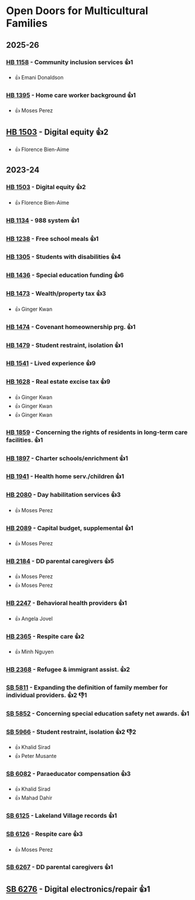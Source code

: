# Open Doors for Multicultural Families
## 2025-26

### [HB 1158](/bill/2025-26/hb/1158/) - Community inclusion services 👍1  
* 👍 Emani Donaldson

### [HB 1395](/bill/2025-26/hb/1395/) - Home care worker background 👍1  
* 👍 Moses Perez

## [HB 1503](/bill/2025-26/hb/1503/) - Digital equity 👍2  
* 👍 Florence Bien-Aime

## 2023-24

### [HB 1503](/bill/2023-24/hb/1503/) - Digital equity 👍2  
* 👍 Florence Bien-Aime

### [HB 1134](/bill/2023-24/hb/1134/) - 988 system 👍1  

### [HB 1238](/bill/2023-24/hb/1238/) - Free school meals 👍1  

### [HB 1305](/bill/2023-24/hb/1305/) - Students with disabilities 👍4  

### [HB 1436](/bill/2023-24/hb/1436/) - Special education funding 👍6  

### [HB 1473](/bill/2023-24/hb/1473/) - Wealth/property tax 👍3  
* 👍 Ginger Kwan

### [HB 1474](/bill/2023-24/hb/1474/) - Covenant homeownership prg. 👍1  

### [HB 1479](/bill/2023-24/hb/1479/) - Student restraint, isolation 👍1  

### [HB 1541](/bill/2023-24/hb/1541/) - Lived experience 👍9  

### [HB 1628](/bill/2023-24/hb/1628/) - Real estate excise tax 👍9  
* 👍 Ginger Kwan
* 👍 Ginger Kwan
* 👍 Ginger Kwan

### [HB 1859](/bill/2023-24/hb/1859/) - Concerning the rights of residents in long-term care facilities. 👍1  

### [HB 1897](/bill/2023-24/hb/1897/) - Charter schools/enrichment 👍1  

### [HB 1941](/bill/2023-24/hb/1941/) - Health home serv./children 👍1  

### [HB 2080](/bill/2023-24/hb/2080/) - Day habilitation services 👍3  
* 👍 Moses Perez

### [HB 2089](/bill/2023-24/hb/2089/) - Capital budget, supplemental 👍1  
* 👍 Moses Perez

### [HB 2184](/bill/2023-24/hb/2184/) - DD parental caregivers 👍5  
* 👍 Moses Perez
* 👍 Moses Perez

### [HB 2247](/bill/2023-24/hb/2247/) - Behavioral health providers 👍1  
* 👍 Angela Jovel

### [HB 2365](/bill/2023-24/hb/2365/) - Respite care 👍2  
* 👍 Minh Nguyen

### [HB 2368](/bill/2023-24/hb/2368/) - Refugee & immigrant assist. 👍2  

### [SB 5811](/bill/2023-24/sb/5811/) - Expanding the definition of family member for individual providers. 👍2 👎1 

### [SB 5852](/bill/2023-24/sb/5852/) - Concerning special education safety net awards. 👍1  

### [SB 5966](/bill/2023-24/sb/5966/) - Student restraint, isolation 👍2 👎2 
* 👍 Khalid Sirad
* 👍 Peter Musante

### [SB 6082](/bill/2023-24/sb/6082/) - Paraeducator compensation 👍3  
* 👍 Khalid Sirad
* 👍 Mahad Dahir

### [SB 6125](/bill/2023-24/sb/6125/) - Lakeland Village records 👍1  

### [SB 6126](/bill/2023-24/sb/6126/) - Respite care 👍3  
* 👍 Moses Perez

### [SB 6267](/bill/2023-24/sb/6267/) - DD parental caregivers 👍1  

## [SB 6276](/bill/2023-24/sb/6276/) - Digital electronics/repair 👍1  
